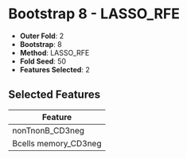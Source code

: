# Bootstrap 8 - LASSO_RFE

- **Outer Fold**: 2
- **Bootstrap**: 8
- **Method**: LASSO_RFE
- **Fold Seed**: 50
- **Features Selected**: 2

## Selected Features

| Feature |
|---------|
| nonTnonB_CD3neg |
| Bcells memory_CD3neg |
